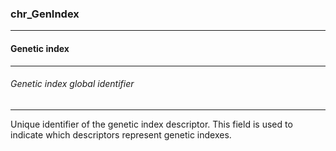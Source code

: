 ### chr_GenIndex



------
#### Genetic index



------
###### Genetic index global identifier



------
Unique identifier of the genetic index descriptor. This field is used to indicate which descriptors represent genetic indexes.